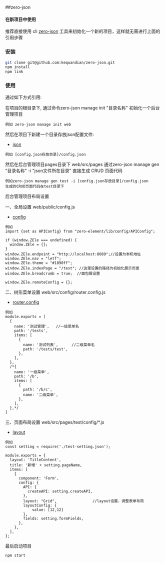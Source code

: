 ##zero-json
#### 在新项目中使用

推荐直接使用 cli [zero-json](https://github.com/kequandian/zero-json) 工具来初始化一个新的项目，这样就无需进行上面的引用步骤

### 安装

``` bash
git clone git@github.com:kequandian/zero-json.git
npm install 
npm link

```

### 使用
通过如下方式引用:

在项目的根目录下, 通过命令zero-json manage init "目录名称" 初始化一个后台管理项目

``` 
例如 zero-json manage init web 
```

然后在项目下新建一个目录存放json配置文件:

 - [json](../zero-json/json.md)

``` 
例如 [config.json存放目录]/config.json
```

然后在后台管理项目pages目录下 web/src/pages
通过zero-json manage gen "目录名称" -i "json文件所在目录" 直接生成 CRUD 页面代码

``` 
例如zero-json manage gen test -i [config.json存放目录]/config.json 
生成的CRUD页面代码在test目录下
```

后台管理项目布局设置

一、全局设置  web/public/config.js
- [config](../zero-json/config.md)

``` 
例如
import {set as APIConfig} from "zero-element/lib/config/APIConfig";

if (window.ZEle === undefined) {
  window.ZEle = {};
}
window.ZEle.endpoint = "http://localhost:8089";//设置为本机地址
window.ZEle.nav = "letf";
window.ZEle.theme = "#1890ff";
window.ZEle.indexPage = "/test"; //这里设置的路径为初始化展示页面
window.ZEle.breadcrumb = true;  //面包屑设置

window.ZEle.remoteConfig = {};
```

二、树形菜单设置  web/src/config/router.config.js

- [router.config](../zero-json/router.config.md)
``` 
例如
module.exports = [
  {
    name: '测试管理',   //一级菜单名
    path: '/tests', 
    items: [
      {
        name: '测试列表',      //二级菜单名
        path: '/tests/test',
      },
    ],
  },
  /*{
    name: '一级菜单',
    path: '/b',
    items: [
      {
        path: '/b/c',
        name: '二级菜单',
      },
    ],
  },*/
]
```
三、页面布局设置 web/src/pages/test/config/*.js

- [layout](../zero-json/layout.md)

``` 
例如
const setting = require('./test-setting.json');

module.exports = {
  layout: 'TitleContent',
  title: '新增' + setting.pageName,
  items: [
    {
      component: 'Form',
      config: {
        API: {
          createAPI: setting.createAPI,
        },
		layout: "Grid",                //layout设置，调整表单布局     
		layoutConfig: {
			value: [12,12]
		},
        fields: setting.formFields,
      },
    },
  ],
};
```

最后启动项目
``` 
npm start
```
